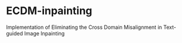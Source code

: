 # ECDM-inpainting
 Implementation of Eliminating the Cross Domain Misalignment in Text-guided Image Inpainting
